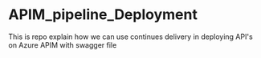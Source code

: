 # APIM_pipeline_Deployment
This is repo explain how we can use continues delivery in deploying API's on Azure APIM with swagger file
